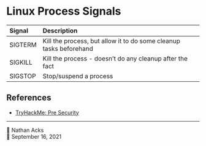 # Linux Process Signals

| Signal  | Description                                                        |
|:------- |:------------------------------------------------------------------ |
| SIGTERM | Kill the process, but allow it to do some cleanup tasks beforehand |
| SIGKILL | Kill the process - doesn’t do any cleanup after the fact           |
| SIGSTOP | Stop/suspend a process                                             |

## References

* [TryHackMe: Pre Security](tryhackme-pre-security.md)

- - - -

<span aria-hidden="true">👤</span> Nathan Acks  
<span aria-hidden="true">📅</span> September 16, 2021
